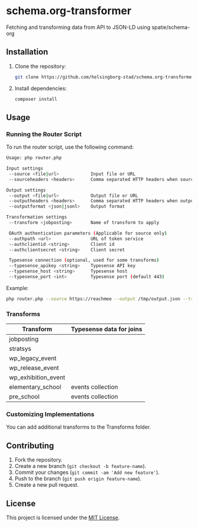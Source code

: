 # schema.org-transformer

Fetching and transforming data from API to JSON-LD using spatie/schema-org

## Installation

1. Clone the repository:

   ```bash
   git clone https://github.com/helsingborg-stad/schema.org-transformer.git
   ```

2. Install dependencies:

   ```bash
   composer install
   ```

## Usage

### Running the Router Script

To run the router script, use the following command:

```bash
Usage: php router.php

Input settings
 --source <file|url>            Input file or URL
 --sourceheaders <headers>      Comma separated HTTP headers when source is a URL

Output settings
 --output <file|url>            Output file or URL
 --outputheaders <headers>      Comma separated HTTP headers when output is a URL
 --outputformat <json|jsonl>    Output format

Transformation settings
 --transform <jobposting>       Name of transform to apply

 OAuth authentication parameters (Applicable for source only)
 --authpath <url>               URL of token service
 --authclientid <string>        Client id
 --authclientsecret <string>    Client secret

 Typesense connection (optional, used for some transforms)
 --typesense_apikey <string>    Typesense API key
 --typesense_host <string>      Typesense host
 --typesense_port <int>         Typesense port (default 443)
```

Example:

```bash
php router.php --source https://reachmee --output /tmp/output.json --transform jobposting
```

### Transforms
| Transform | Typesense data for joins |
| --- | --- |
| jobposting  |  |
| stratsys | |
| wp_legacy_event | |
| wp_release_event | |
| wp_exhibition_event | |
| elementary_school | events collection |
| pre_school | events collection |

### Customizing Implementations

You can add additional transforms to the Transforms folder.

## Contributing

1. Fork the repository.
2. Create a new branch (`git checkout -b feature-name`).
3. Commit your changes (`git commit -am 'Add new feature'`).
4. Push to the branch (`git push origin feature-name`).
5. Create a new pull request.

## License

This project is licensed under the [MIT License](LICENSE).
